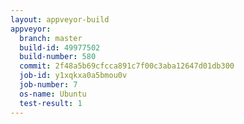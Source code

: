 ```yaml
---
layout: appveyor-build
appveyor:
  branch: master
  build-id: 49977502
  build-number: 580
  commit: 2f48a5b69cfcca891c7f00c3aba12647d01db300
  job-id: y1xqkxa0a5bmou0v
  job-number: 7
  os-name: Ubuntu
  test-result: 1
---
```

